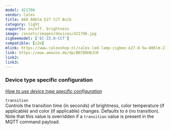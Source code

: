 ```yaml
---
model: 421786
vendor: Calex
title: A60 806lm E27 CCT Bulb
category: light
supports: on/off, brightness
image: /assets/images/devices/421786.jpg
zigbeemodel: ['EC-Z3.0-CCT']
compatible: [z2m]
mlink: https://www.calexshop.nl/calex-led-lamp-zigbee-e27-8-5w-806lm-2700-6500k-240v.html
link: https://www.amazon.de/dp/B07DDH6JCK
link2: 
link3: 
---
```

### Device type specific configuration
*[How to use device type specific configuration](https://www.zigbee2mqtt.io/information/configuration)*


`transition`   
Controls the transition time (in seconds) of brightness,
color temperature (if applicable) and color (if applicable) changes. Defaults to `0` (no transition).
Note that this value is overridden if a `transition` value is present in the MQTT command payload. 
